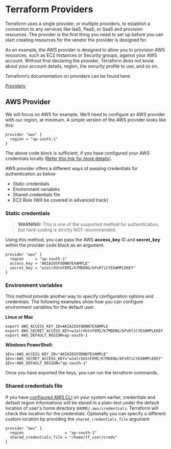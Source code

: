 # Terraform Providers
Terraform uses a single provider, or multiple providers, to establish a connection to any services like IaaS, PaaS, or SaaS and provision resources. The provider is the first thing you need to set up before you can start creating resources for the vendor the provider is designed for.

As an example, the AWS provider is designed to allow you to provision AWS resources, such as EC2 Instances or Security groups, against your AWS account. Without first declaring the provider, Terraform does not know about your account details, region, the security profile to use, and so on.

Terraform’s documentation on providers can be found here:

[Providers](https://www.terraform.io/docs/providers/index.html)

## AWS Provider
We will focus on AWS for example. We’ll need to configure an AWS provider with our region, at minimum.
A simple version of the AWS provider looks like this:

```
provider "aws" {
  region = "ap-south-1"
}
```
The above code block is sufficient, if you have configured your AWS credentials locally ([Refer this link for more details](https://docs.aws.amazon.com/cli/latest/userguide/cli-configure-files.html)).

AWS provider offers a different ways of passing credentials for authentication as below

- Static credentials
- Environment variables
- Shared credentials file
- EC2 Role (Will be covered in advanced track)

### Static credentials
> **WARNING:** This is one of the supported method for authentication, but hard-coding is strictly NOT recommended.

Using this method, you can pass the AWS **access_key** ID and **secret_key** within the provider code block as an argument.

```
provider "aws" {
  region     = "ap-south-1"
  access_key = "AKIAIOSFODNN7EXAMPLE"
  secret_key = "wJalrXUtnFEMI/K7MDENG/bPxRfiCYEXAMPLEKEY"
}
```

### Environment variables
This method provide another way to specify configuration options and credentials. The following examples show how you can configure environment variables for the default user.

**Linux or Mac**
```
export AWS_ACCESS_KEY_ID=AKIAIOSFODNN7EXAMPLE
export AWS_SECRET_ACCESS_KEY=wJalrXUtnFEMI/K7MDENG/bPxRfiCYEXAMPLEKEY
export AWS_DEFAULT_REGION=ap-south-1
```

**Windows PowerShell:**
```
$Env:AWS_ACCESS_KEY_ID="AKIAIOSFODNN7EXAMPLE"
$Env:AWS_SECRET_ACCESS_KEY="wJalrXUtnFEMI/K7MDENG/bPxRfiCYEXAMPLEKEY"
$Env:AWS_DEFAULT_REGION="ap-south-1"
```
Once you have exported the keys, you can run the terraform commands.


### Shared credentials file
If you have [configured AWS CLI](https://docs.aws.amazon.com/cli/latest/userguide/cli-configure-quickstart.html) on your system earlier, credentials and default region informations will be stored in a plain-text under the default location of user's home directory `$HOME/.aws/credentials`. Terraform will check this location for the credentials. Optionally you can specify a different custom location by providing the `shared_credentials_file` argument

```
provider "aws" {
  region                  = "ap-south-1"
  shared_credentials_file = "/home/tf_user/creds"
}
```